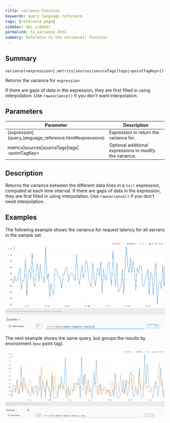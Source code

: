 ```yaml
---
title: variance Function
keywords: query language reference
tags: [reference page]
sidebar: doc_sidebar
permalink: ts_variance.html
summary: Reference to the variance() function
---
```

## Summary
```
variance(<expression>[,metrics|sources|sourceTags|tags|<pointTagKey>])
```
Returns the variance for `expression`.

If there are gaps of data in the expression, they are first filled in using interpolation. Use `rawvariance()` if you don't want interpolation.

## Parameters
<table>
<tbody>
<thead>
<tr><th width="20%">Parameter</th><th width="80%">Description</th></tr>
</thead>
<tr>
<td markdown="span"> [expression](query_language_reference.html#expressions)</td>
<td>Expression to return the variance for. </td></tr>
<tr>
<td>metrics&vert;sources&vert;sourceTags&vert;tags&vert;&lt;pointTagKey&gt;</td>
<td>Optional additional expressions to modify the variance. </td>
</tr>
</tbody>
</table>

## Description

Returns the variance between the different data lines in a `ts()` expression, computed at each time interval. If there are gaps of data in the expression, they are first filled in using interpolation. Use `rawvariance()` if you don't need interpolation.

## Examples

The following example shows the variance for request latency for all servers in the sample set.

![ts variance](images/ts_variance.png)

The next example shows the same query, but groups the results by environment (`env` point tag).

![ts variance grouped](images/ts_variance_grouped.png)
